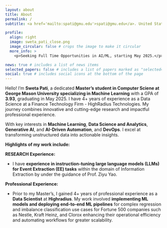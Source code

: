 ```yaml
---
layout: about
title: About
permalink: /
subtitle: <a href='mailto:spati@gmu.edu'>spati@gmu.edu</a>. United States

profile:
  align: right
  image: sweta_pati_close.png
  image_circular: false # crops the image to make it circular
  more_info: >
    <p>Seeking Full Time Opportunities in AI/ML, starting May 2025.</p>

news: true # includes a list of news items
selected_papers: false # includes a list of papers marked as "selected={true}"
social: true # includes social icons at the bottom of the page
---
```


Hello! I’m **Sweta Pati**, a dedicated **Master’s student in Computer Sciene at George Mason University specializing in Machine Learning** with a GPA of **3.93**, graduating in May 2025. I have 4+ years of experience as a Data Science at a Finance Technology Firm - HighRadius Technologies. My journey combines innovative and cutting-edge research and impactful professional experience.

With key interests in **Machine Learning**, **Data Science and Analytics**, **Generative AI**, and **AI-Driven Automation**, and **DevOps**. I excel at transforming unstructured data into actionable insights.

**Highlights of my work include:**

**RESEARCH Experience:**  
- I have **experience in instruction-tuning large language models (LLMs) for Event Extraction (EE) tasks** within the domain of Information Extraction by under the guidance of  Prof. Ziyu Yao. 

**Professional Experience:**  
- Prior to my Master’s, I gained 4+ years of professional experience as a **Data Scientist** at **Highradius**. My work involved **implementing ML models and deploying end-to-end ML pipelines** for complex regression and imbalance classification use cases for Fortune 500 companies such as Nestle, Kraft Heinz, and Clorox enhancing their operational efficiency and automating workflows for greater scalability.